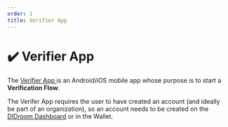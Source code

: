 ```yaml
---
order: 1
title: Verifier App
---
```


# ✔️ Verifier App

The [Verifier App ](https://github.com/ForkbombEu/verifier) is an Android/iOS mobile app whose purpose is to start a **Verification Flow**. 

The Verifer App requires the user to have created an account (and ideally be part of an organization), so an account needs to be created on the [DIDroom Dashboard](https://dashboard.didroom.com/) or in the Wallet. 